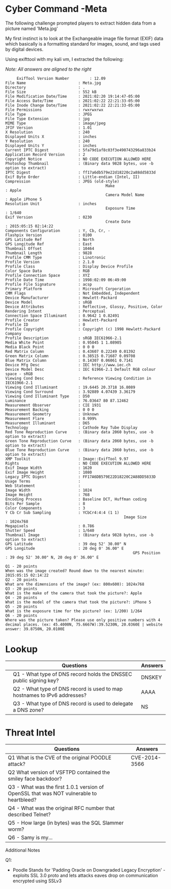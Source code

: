 # Cyber Command -Meta

The following challenge prompted players to extract hidden data from a picture named 'Meta.jpg'

My first instinct is to look at the Exchangeable image file format (EXIF) data which basically is a formatting standard for images, sound, and tags used by digital devices.

Using exifttool with my kali vm, I extracted the following:

*Note: All answers are aligned to the right*

``` exiftool Meta.jpg 
	 ExifTool Version Number         : 12.09
File Name                       : Meta.jpg
Directory                       : .
File Size                       : 552 kB
File Modification Date/Time     : 2021:02:20 19:14:47-05:00
File Access Date/Time           : 2021:02:22 22:21:33-05:00
File Inode Change Date/Time     : 2021:02:22 22:21:33-05:00
File Permissions                : rwxrwxrwx
File Type                       : JPEG
File Type Extension             : jpg
MIME Type                       : image/jpeg
JFIF Version                    : 1.01
X Resolution                    : 240
Displayed Units X               : inches
Y Resolution                    : 240
Displayed Units Y               : inches
Current IPTC Digest             : 5fa79d1af8c03f3e490743296a833b24
Application Record Version      : 2
Copyright Notice                : NO CODE EXECUTION ALLOWED HERE
Photoshop Thumbnail             : (Binary data 9828 bytes, use -b option to extract)
IPTC Digest                     : ff17a6db579e22d18220c2a88dd5833d
Exif Byte Order                 : Little-endian (Intel, II)
Compression                     : JPEG (old-style)
											Make                            : Apple
											Camera Model Name               : Apple iPhone 5
Resolution Unit                 : inches
											Exposure Time                   : 1/640
Exif Version                    : 0230
										    Create Date                     : 2015:05:15 02:14:22
Components Configuration        : Y, Cb, Cr, -
Flashpix Version                : 0100
GPS Latitude Ref                : North
GPS Longitude Ref               : East
Thumbnail Offset                : 10464
Thumbnail Length                : 9828
Profile CMM Type                : Linotronic
Profile Version                 : 2.1.0
Profile Class                   : Display Device Profile
Color Space Data                : RGB
Profile Connection Space        : XYZ
Profile Date Time               : 1998:02:09 06:49:00
Profile File Signature          : acsp
Primary Platform                : Microsoft Corporation
CMM Flags                       : Not Embedded, Independent
Device Manufacturer             : Hewlett-Packard
Device Model                    : sRGB
Device Attributes               : Reflective, Glossy, Positive, Color
Rendering Intent                : Perceptual
Connection Space Illuminant     : 0.9642 1 0.82491
Profile Creator                 : Hewlett-Packard
Profile ID                      : 0
Profile Copyright               : Copyright (c) 1998 Hewlett-Packard Company
Profile Description             : sRGB IEC61966-2.1
Media White Point               : 0.95045 1 1.08905
Media Black Point               : 0 0 0
Red Matrix Column               : 0.43607 0.22249 0.01392
Green Matrix Column             : 0.38515 0.71687 0.09708
Blue Matrix Column              : 0.14307 0.06061 0.7141
Device Mfg Desc                 : IEC http://www.iec.ch
Device Model Desc               : IEC 61966-2.1 Default RGB colour space - sRGB
Viewing Cond Desc               : Reference Viewing Condition in IEC61966-2.1
Viewing Cond Illuminant         : 19.6445 20.3718 16.8089
Viewing Cond Surround           : 3.92889 4.07439 3.36179
Viewing Cond Illuminant Type    : D50
Luminance                       : 76.03647 80 87.12462
Measurement Observer            : CIE 1931
Measurement Backing             : 0 0 0
Measurement Geometry            : Unknown
Measurement Flare               : 0.999%
Measurement Illuminant          : D65
Technology                      : Cathode Ray Tube Display
Red Tone Reproduction Curve     : (Binary data 2060 bytes, use -b option to extract)
Green Tone Reproduction Curve   : (Binary data 2060 bytes, use -b option to extract)
Blue Tone Reproduction Curve    : (Binary data 2060 bytes, use -b option to extract)
XMP Toolkit                     : Image::ExifTool 9.97
Rights                          : NO CODE EXECUTION ALLOWED HERE
Exif Image Width                : 1620
Exif Image Height               : 1080
Legacy IPTC Digest              : FF17A6DB579E22D18220C2A88DD5833D
Usage Terms                     : 
Web Statement                   : 
Image Width                     : 1024
Image Height                    : 768
Encoding Process                : Baseline DCT, Huffman coding
Bits Per Sample                 : 8
Color Components                : 3
Y Cb Cr Sub Sampling            : YCbCr4:4:4 (1 1)
													Image Size                      : 1024x768
Megapixels                      : 0.786
Shutter Speed                   : 1/640
Thumbnail Image                 : (Binary data 9828 bytes, use -b option to extract)
GPS Latitude                    : 39 deg 52' 30.00" N
GPS Longitude                   : 20 deg 0' 36.00" E
					                                	GPS Position                    : 39 deg 52' 30.00" N, 20 deg 0' 36.00" E
```



```ASCII
Q1 - 20 points
When was the image created? Round down to the nearest minute: 2015:05:15 02:14:22
Q2 - 20 points
What are the dimensions of the image? (ex: 800x600): 1024x768
Q3 - 20 points
What is the make of the camera that took the picture?: Apple
Q4 - 20 points
What is the model of the camera that took the picture?: iPhone 5
Q5 - 20 points
What is the exposure time for the picture? (ex: 1/200) 1/264
Q6 - 20 points
Where was the picture taken? Please use only positive numbers with 4 decimal places. (ex: 45.4000N, 75.6667W):39.5230N, 20.0360E | website answer: 39.8750N, 20.0100E 
```

# Lookup 

|      | Questions                                                    | Answers |
| ---- | ------------------------------------------------------------ | ------- |
|      | Q1 - What type of DNS record holds the DNSSEC public signing key? | DNSKEY  |
|      | Q2 - What type of DNS record is used to map hostnames to IPv6 addresses? | AAAA    |
|      | Q3 - What type of DNS record is used to delegate a DNS zone? | NS      |





# Threat Intel

| Questions                                                    | Answers       |
| ------------------------------------------------------------ | ------------- |
| Q1 What is the CVE of the original POODLE attack?            | CVE-2014-3566 |
| Q2 What version of VSFTPD contained the smiley face backdoor? |               |
| Q3 - What was the first 1.0.1 version of OpenSSL that was NOT vulnerable to heartbleed? |               |
| Q4 - What was the original RFC number that described Telnet? |               |
| Q5 - How large (in bytes) was the SQL Slammer worm?          |               |
| Q6 - Samy is my...                                           |               |

Additional Notes

Q1: 

* Poodle Stands for 'Padding Oracle on Downgraded Legacy Encryption' - exploits SSL 3.0 proto and lets attacks eaves drop on communication encrypted using SSLv3

